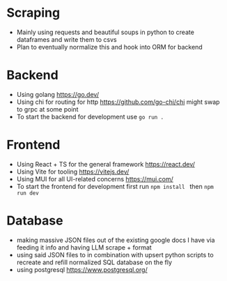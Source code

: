 # Scraping 
- Mainly using requests and beautiful soups in python to create dataframes and write them to csvs
- Plan to eventually normalize this and hook into ORM for backend 

# Backend 
- Using golang  https://go.dev/
- Using chi for routing for http https://github.com/go-chi/chi might swap to grpc at some point 
- To start the backend for development use ``` go run . ```

# Frontend 
- Using React + TS for the general framework https://react.dev/
- Using Vite for tooling https://vitejs.dev/
- Using MUI for all UI-related concerns https://mui.com/
- To start the frontend for development first run ``` npm install  ``` then ``` npm run dev   ``` 


# Database 
- making massive JSON files out of the existing google docs I have via feeding it info and having LLM scrape + format 
- using said JSON files to in combination with upsert python scripts to recreate and refill normalized SQL database on the fly 
- using postgresql https://www.postgresql.org/ 
